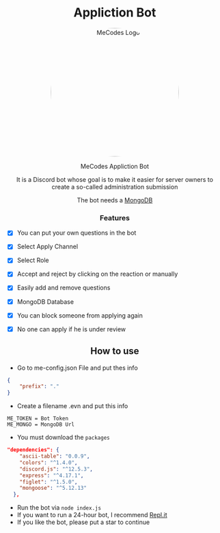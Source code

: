 <h1 align="center">Appliction Bot</h1>
<p align="center">
  <img style="border-radius:50%;" width="300" height="300" src="https://e.top4top.io/p_1965qprez1.gif" alt="MeCodes Logo">
</p>


<p align="center">MeCodes Appliction Bot</p>

<p align="center">It is a Discord bot whose goal is to make it easier for server owners to create a so-called administration submission</p>


<p align="center">The bot needs a <a href="https://www.mongodb.com/">MongoDB </a></p>


<h3 align="center">Features</h3>


- [x] You can put your own questions in the bot  
- [x] Select Apply Channel
- [x] Select Role 
- [x] Accept and reject by clicking on the reaction or manually
- [x] Easily add and remove questions
- [x] MongoDB Database
- [x] You can block someone from applying again
- [x] No one can apply if he is under review


<h2 align="center">How to use</h2>


*  Go to me-config.json File and put thes info


```json
{
    "prefix": "."
}
```
* Create a  filename .evn and put this info


```env
ME_TOKEN = Bot Token
ME_MONGO = MongoDB Url
```

* You must download the `packages`

```json
"dependencies": {
    "ascii-table": "0.0.9",
    "colors": "^1.4.0",
    "discord.js": "^12.5.3",
    "express": "^4.17.1",
    "figlet": "^1.5.0",
    "mongoose": "^5.12.13"
  },
```

* Run the bot via `node index.js`
* If you want to run a 24-hour bot, I recommend [Repl.it](https://replit.com/)
* If you like the bot, please put a star to continue